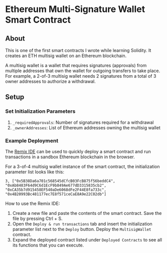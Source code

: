 # Ethereum Multi-Signature Wallet Smart Contract

## About

This is one of the first smart contracts I wrote while learning Solidity. It creates an ETH multisig wallet on an Ethereum blockchain.

A multisig wallet is a wallet that requires signatures (approvals) from multiple addresses that own the wallet for outgoing transfers to take place. For example, a 2-of-3 multisig wallet needs 2 signatures from a total of 3 owner addresses to authorize a withdrawal.

## Setup

### Set Initialization Parameters

1. `_requiredApprovals`: Number of signatures required for a withdrawal
2. `_ownerAddresses`: List of Ethereum addresses owning the multisig wallet

### Example Deployment

The [Remix IDE](https://remix.ethereum.org) can be used to quickly deploy a smart contract and run transactions in a sandbox Ethereum blockchain in the browser.

For a 3-of-4 multisig wallet instance of the smart contract, the initialization parameter list looks like this:

```
3, ["0x5B38Da6a701c568545dCfcB03FcB875f56beddC4", "0xAb8483F64d9C6d1EcF9b849Ae677dD3315835cb2", "0xCA35b7d915458EF540aDe6068dFe2F44E8fa733c", "0x4B20993Bc481177ec7E8f571ceCaE8A9e22C02db"]
```

How to use the Remix IDE:

1. Create a new file and paste the contents of the smart contract. Save the file by pressing Ctrl + S.
2. Open the `Deploy & run transactions` tab and insert the initialization parameter list next to the `Deploy` button. Deploy the `MultisigWallet` contract.
3. Expand the deployed contract listed under `Deployed Contracts` to see all its functions that you can execute.

